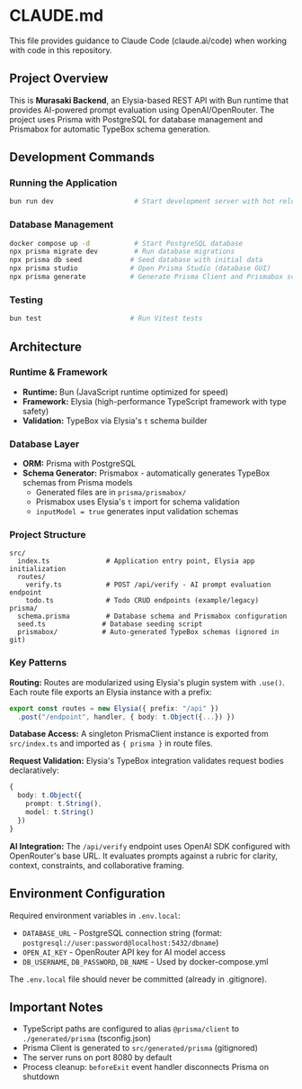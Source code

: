# CLAUDE.md

This file provides guidance to Claude Code (claude.ai/code) when working with code in this repository.

## Project Overview

This is **Murasaki Backend**, an Elysia-based REST API with Bun runtime that provides AI-powered prompt evaluation using OpenAI/OpenRouter. The project uses Prisma with PostgreSQL for database management and Prismabox for automatic TypeBox schema generation.

## Development Commands

### Running the Application
```bash
bun run dev                    # Start development server with hot reload on port 8080
```

### Database Management
```bash
docker compose up -d           # Start PostgreSQL database
npx prisma migrate dev         # Run database migrations
npx prisma db seed            # Seed database with initial data
npx prisma studio             # Open Prisma Studio (database GUI)
npx prisma generate           # Generate Prisma Client and Prismabox schemas
```

### Testing
```bash
bun test                      # Run Vitest tests
```

## Architecture

### Runtime & Framework
- **Runtime:** Bun (JavaScript runtime optimized for speed)
- **Framework:** Elysia (high-performance TypeScript framework with type safety)
- **Validation:** TypeBox via Elysia's `t` schema builder

### Database Layer
- **ORM:** Prisma with PostgreSQL
- **Schema Generator:** Prismabox - automatically generates TypeBox schemas from Prisma models
  - Generated files are in `prisma/prismabox/`
  - Prismabox uses Elysia's `t` import for schema validation
  - `inputModel = true` generates input validation schemas

### Project Structure
```
src/
  index.ts              # Application entry point, Elysia app initialization
  routes/
    verify.ts           # POST /api/verify - AI prompt evaluation endpoint
    todo.ts             # Todo CRUD endpoints (example/legacy)
prisma/
  schema.prisma         # Database schema and Prismabox configuration
  seed.ts              # Database seeding script
  prismabox/           # Auto-generated TypeBox schemas (ignored in git)
```

### Key Patterns

**Routing:** Routes are modularized using Elysia's plugin system with `.use()`. Each route file exports an Elysia instance with a prefix:
```typescript
export const routes = new Elysia({ prefix: "/api" })
  .post("/endpoint", handler, { body: t.Object({...}) })
```

**Database Access:** A singleton PrismaClient instance is exported from `src/index.ts` and imported as `{ prisma }` in route files.

**Request Validation:** Elysia's TypeBox integration validates request bodies declaratively:
```typescript
{
  body: t.Object({
    prompt: t.String(),
    model: t.String()
  })
}
```

**AI Integration:** The `/api/verify` endpoint uses OpenAI SDK configured with OpenRouter's base URL. It evaluates prompts against a rubric for clarity, context, constraints, and collaborative framing.

## Environment Configuration

Required environment variables in `.env.local`:
- `DATABASE_URL` - PostgreSQL connection string (format: `postgresql://user:password@localhost:5432/dbname`)
- `OPEN_AI_KEY` - OpenRouter API key for AI model access
- `DB_USERNAME`, `DB_PASSWORD`, `DB_NAME` - Used by docker-compose.yml

The `.env.local` file should never be committed (already in .gitignore).

## Important Notes

- TypeScript paths are configured to alias `@prisma/client` to `./generated/prisma` (tsconfig.json)
- Prisma Client is generated to `src/generated/prisma` (gitignored)
- The server runs on port 8080 by default
- Process cleanup: `beforeExit` event handler disconnects Prisma on shutdown
